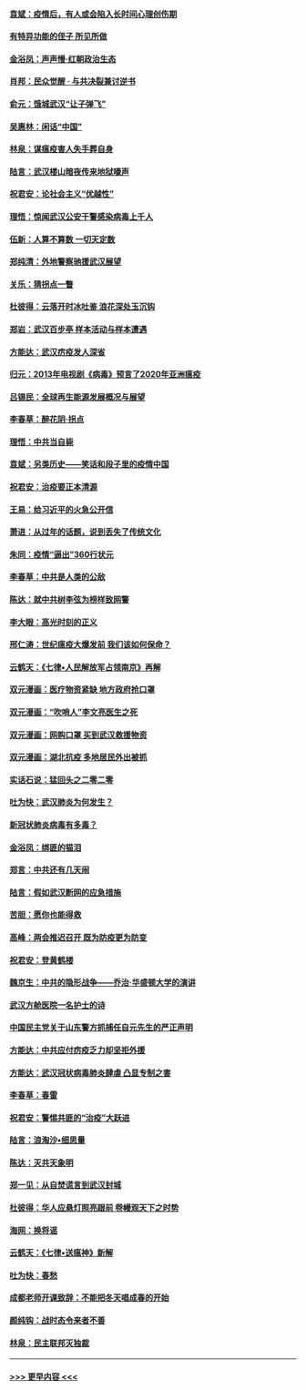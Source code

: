 #### [袁斌：疫情后，有人或会陷入长时间心理创伤期](../pages/nsc993/n11901514.md?t=02291202) 
#### [有特异功能的侄子 所见所做](../pages/nsc993/n11901154.md?t=02291202) 
#### [金浴凤：声声慢‧红朝政治生态](../pages/nsc993/n11899553.md?t=02291202) 
#### [肖邦：民众觉醒 · 与共决裂兼讨逆书](../pages/nsc993/n11898435.md?t=02291202) 
#### [俞元：饿城武汉“让子弹飞”](../pages/nsc993/n11898344.md?t=02291202) 
#### [吴惠林：闲话“中国”](../pages/nsc993/n11898182.md?t=02291202) 
#### [林泉：谋瘟疫害人失手葬自身](../pages/nsc993/n11897892.md?t=02291202) 
#### [陆言：武汉楼山暗夜传来地狱嚎声](../pages/nsc993/n11897033.md?t=02291202) 
#### [祝君安：论社会主义“优越性”](../pages/nsc993/n11897005.md?t=02291202) 
#### [理悟：惊闻武汉公安干警感染病毒上千人](../pages/nsc993/n11896947.md?t=02291202) 
#### [伍新：人算不算数 一切天定数](../pages/nsc993/n11893372.md?t=02291202) 
#### [郑纯清：外地警察驰援武汉展望](../pages/nsc993/n11893115.md?t=02291202) 
#### [关乐：猜拐点一瞥](../pages/nsc993/n11893020.md?t=02291202) 
#### [杜彼得：云落开时冰吐鉴 浪花深处玉沉钩](../pages/nsc993/n11892107.md?t=02291202) 
#### [郑岩：武汉百步亭 样本活动与样本遭遇](../pages/nsc993/n11892310.md?t=02291202) 
#### [方能达：武汉疠疫发人深省](../pages/nsc993/n11891376.md?t=02291202) 
#### [归元：2013年电视剧《病毒》预言了2020年亚洲瘟疫](../pages/nsc993/n11891126.md?t=02291202) 
#### [吕锡民：全球再生能源发展概况与展望](../pages/nsc993/n11890613.md?t=02291202) 
#### [李春草：醉花阴·拐点](../pages/nsc993/n11890567.md?t=02291202) 
#### [理悟：中共当自毙](../pages/nsc993/n11890559.md?t=02291202) 
#### [袁斌：另类历史——笑话和段子里的疫情中国](../pages/nsc993/n11889243.md?t=02291202) 
#### [祝君安：治疫要正本清源](../pages/nsc993/n11889085.md?t=02291202) 
#### [王易：给习近平的火急公开信](../pages/nsc993/n11888225.md?t=02291202) 
#### [萧进：从过年的话题，说到丢失了传统文化](../pages/nsc993/n11887732.md?t=02291202) 
#### [朱同：疫情“逼出”360行状元](../pages/nsc993/n11887678.md?t=02291202) 
#### [李春草：中共是人类的公敌](../pages/nsc993/n11887656.md?t=02291202) 
#### [陈达：就中共树李弦为榜样致网警](../pages/nsc993/n11887625.md?t=02291202) 
#### [李大眼：高光时刻的正义](../pages/nsc993/n11887585.md?t=02291202) 
#### [邢仁涛：世纪瘟疫大爆发前 我们该如何保命？](../pages/nsc993/n11887535.md?t=02291202) 
#### [云鹤天：《七律▪人民解放军占领南京》再解](../pages/nsc993/n11887524.md?t=02291202) 
#### [双元漫画：医疗物资紧缺 地方政府抢口罩](../pages/nsc993/n11884744.md?t=02291202) 
#### [双元漫画：“吹哨人”李文亮医生之死](../pages/nsc993/n11884705.md?t=02291202) 
#### [双元漫画：网购口罩 买到武汉救援物资](../pages/nsc993/n11884670.md?t=02291202) 
#### [双元漫画：湖北抗疫 多地居民外出被抓](../pages/nsc993/n11884643.md?t=02291202) 
#### [实话石说：猛回头之二零二零](../pages/nsc993/n11883968.md?t=02291202) 
#### [吐为快：武汉肺炎为何发生？](../pages/nsc993/n11882180.md?t=02291202) 
#### [新冠状肺炎病毒有多毒？](../pages/nsc993/n11881790.md?t=02291202) 
#### [金浴凤：绑匪的猫泪](../pages/nsc993/n11880664.md?t=02291202) 
#### [郑言：中共还有几天闹](../pages/nsc993/n11880645.md?t=02291202) 
#### [陆言：假如武汉断网的应急措施](../pages/nsc993/n11880619.md?t=02291202) 
#### [苦胆：愿你也能得救](../pages/nsc993/n11880601.md?t=02291202) 
#### [高峰：两会推迟召开  既为防疫更为防变](../pages/nsc993/n11879977.md?t=02291202) 
#### [祝君安：登黄鹤楼](../pages/nsc993/n11880583.md?t=02291202) 
#### [魏京生：中共的隐形战争——乔治‧华盛顿大学的演讲](../pages/nsc993/n11879765.md?t=02291202) 
#### [武汉方舱医院一名护士的诗](../pages/nsc993/n11878480.md?t=02291202) 
#### [中国民主党关于山东警方抓捕任自元先生的严正声明](../pages/nsc993/n11877506.md?t=02291202) 
#### [方能达：中共应付疠疫乏力却坚拒外援](../pages/nsc993/n11877497.md?t=02291202) 
#### [方能达：武汉冠状病毒肺炎肆虐 凸显专制之害](../pages/nsc993/n11877475.md?t=02291202) 
#### [李春草：春雷](../pages/nsc993/n11876287.md?t=02291202) 
#### [祝君安：警惕共匪的“治疫”大跃进](../pages/nsc993/n11876084.md?t=02291202) 
#### [陆言：浪淘沙•细思量](../pages/nsc993/n11876071.md?t=02291202) 
#### [陈达：灭共天象明](../pages/nsc993/n11876063.md?t=02291202) 
#### [郑一见：从自焚谎言到武汉封城](../pages/nsc993/n11875621.md?t=02291202) 
#### [杜彼得：华人应悬灯照亮跟前 卷幔观天下之时势](../pages/nsc993/n11874822.md?t=02291202) 
#### [海网：换将谣](../pages/nsc993/n11873712.md?t=02291202) 
#### [云鹤天：《七律▪送瘟神》新解](../pages/nsc993/n11873598.md?t=02291202) 
#### [吐为快：春愁](../pages/nsc993/n11872801.md?t=02291202) 
#### [成都老师开课致辞：不能把冬天唱成春的开始](../pages/nsc993/n11872653.md?t=02291202) 
#### [颜纯钩：战时态令来者不善](../pages/nsc993/n11872011.md?t=02291202) 
#### [林泉：民主联邦灭独裁](../pages/nsc993/n11870998.md?t=02291202) 

----
#### [ >>> 更早内容 <<< ](../indexes/nsc993-earlier.md)
